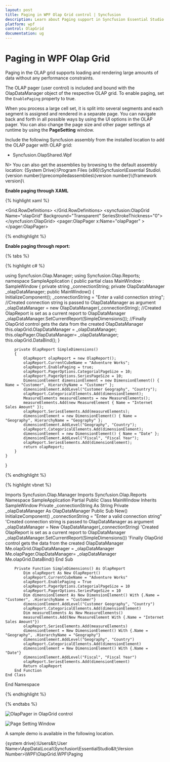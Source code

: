 ```yaml
---
layout: post
title: Paging in WPF Olap Grid control | Syncfusion
description: Learn about Paging support in Syncfusion Essential Studio WPF Olap Grid control, its elements and more details.
platform: wpf
control: OlapGrid
documentation: ug
---
```


# Paging in WPF Olap Grid

Paging in the OLAP grid supports loading and rendering large amounts of data without any performance constraints.

The OLAP pager (user control) is included and bound with the OlapDataManager object of the respective OLAP grid. To enable paging, set the `EnablePaging` property to true.

When you process a large cell set, it is split into several segments and each segment is assigned and rendered in a separate page. You can navigate back and forth in all possible ways by using the UI options in the OLAP pager. You can also change the page size and other pager settings at runtime by using the **PageSetting** window.

Include the following Syncfusion assembly from the installed location to add the OLAP pager with OLAP grid:

* Syncfusion.OlapShared.Wpf

N> You can also get the assemblies by browsing to the default assembly location: {System Drive}:\Program Files (x86)\Syncfusion\Essential Studio\\{version number}\precompiledassemblies\\{version number}\\{framework version}\

**Enable paging through XAML**

{% highlight xaml %}
			
<Window xmlns="http://schemas.microsoft.com/winfx/2006/xaml/presentation"
        xmlns:x="http://schemas.microsoft.com/winfx/2006/xaml"
        xmlns:syncfusion="http://schemas.syncfusion.com/wpf"
        xmlns:pager="clr-namespace:Syncfusion.Windows.Shared.Olap;assembly=Syncfusion.OlapShared.WPF"
        x:Class="SampleApplication.MainWindow"
        Title="MainWindow" Height="350" Width="525">
        <Grid>
            <Grid.RowDefinitions>
                <RowDefinition Height="*"/>
                <RowDefinition Height="Auto"/>
            </Grid.RowDefinitions>
            <GroupBox  Header="OlapGrid" Grid.Row="0">
                <syncfusion:OlapGrid  Name="olapGrid" Background="Transparent" SeriesStrokeThickness="0"></syncfusion:OlapGrid>
            </GroupBox>
            <GroupBox Grid.Row="1" Header="OlapPager" Margin="5" >
                <pager:OlapPager x:Name="olapPager" ></pager:OlapPager>
            </GroupBox>
        </Grid>
</Window>
				
{% endhighlight %}

**Enable paging through report:**

{% tabs %}

{% highlight c# %}

using Syncfusion.Olap.Manager;
using Syncfusion.Olap.Reports;
namespace SampleApplication
{
    public partial class MainWindow : SampleWindow
    {
        private string _connectionString;
        private OlapDataManager _olapDataManager;
        public MainWindow()
        {  
            InitializeComponent();
            _connectionString = "Enter a valid connection string";
            //Created connection string is passed to OlapDataManager as argument
            _olapDataManager = new OlapDataManager(_connectionString);
            //Created OlapReport is set as a current report to OlapDataManager
            _olapDataManager.SetCurrentReport(SimpleDimensions());
            //Finally OlapGrid control gets the data from the created OlapDataManager
            this.olapGrid.OlapDataManager = _olapDataManager;
            this.olapPager.OlapDataManager= _olapDataManager;
            this.olapGrid.DataBind();
        }
            
        private OlapReport SimpleDimensions()
        {
            OlapReport olapReport = new OlapReport();
            olapReport.CurrentCubeName = "Adventure Works";
            olapReport.EnablePaging = true;
            olapReport.PagerOptions.CategorialPageSize = 10;
            olapReport.PagerOptions.SeriesPageSize = 10;
            DimensionElement dimensionElement = new DimensionElement() { Name = "Customer", HierarchyName = "Customer" };
            dimensionElement.AddLevel("Customer Geography", "Country");
            olapReport.CategoricalElements.Add(dimensionElement);
            MeasureElements measureElements = new MeasureElements();
            measureElements.Add(new MeasureElement { Name = "Internet Sales Amount" });
            olapReport.SeriesElements.Add(measureElements);
            dimensionElement = new DimensionElement() { Name = "Geography", HierarchyName = "Geography" };
            dimensionElement.AddLevel("Geography", "Country");
            olapReport.CategoricalElements.Add(dimensionElement);
            dimensionElement = new DimensionElement() { Name = "Date" };
            dimensionElement.AddLevel("Fiscal", "Fiscal Year");
            olapReport.SeriesElements.Add(dimensionElement);
            return olapReport;
        }
    }
}

{% endhighlight %}

{% highlight vbnet %}  

Imports Syncfusion.Olap.Manager
Imports Syncfusion.Olap.Reports
Namespace SampleApplication
    Partial Public Class MainWindow
        Inherits SampleWindow
        Private _connectionString As String
        Private _olapDataManager As OlapDataManager
        Public Sub New()
            InitializeComponent()
            _connectionString = "Enter a valid connection string"
            'Created connection string is passed to OlapDataManager as argument
            _olapDataManager = New OlapDataManager(_connectionString)
            'Created OlapReport is set as a current report to OlapDataManager
            _olapDataManager.SetCurrentReport(SimpleDimensions())
            'Finally OlapGrid control gets the data from the created OlapDataManager
            Me.olapGrid.OlapDataManager = _olapDataManager
            Me.olapPager.OlapDataManager= _olapDataManager
            Me.olapGrid.DataBind()
        End Sub

        Private Function SimpleDimensions() As OlapReport
            Dim olapReport As New OlapReport()
            olapReport.CurrentCubeName = "Adventure Works"
            olapReport.EnablePaging = True
            olapReport.PagerOptions.CategorialPageSize = 10
            olapReport.PagerOptions.SeriesPageSize = 10
            Dim dimensionElement As New DimensionElement() With {.Name = "Customer", .HierarchyName = "Customer"}
            dimensionElement.AddLevel("Customer Geography", "Country")
            olapReport.CategoricalElements.Add(dimensionElement)
            Dim measureElements As New MeasureElements()
            measureElements.Add(New MeasureElement With {.Name = "Internet Sales Amount"})
            olapReport.SeriesElements.Add(measureElements)
            dimensionElement = New DimensionElement() With {.Name = "Geography", .HierarchyName = "Geography"}
            dimensionElement.AddLevel("Geography", "Country")
            olapReport.CategoricalElements.Add(dimensionElement)
            dimensionElement = New DimensionElement() With {.Name = "Date"}
            dimensionElement.AddLevel("Fiscal", "Fiscal Year")
            olapReport.SeriesElements.Add(dimensionElement)
            Return olapReport
        End Function
    End Class
End Namespace
				
{% endhighlight %}

{% endtabs %}

![OlapPager in OlapGrid control](Paging_images/Paging_img1.png)

![Page Setting Window](Paging_images/Paging_img2.png)

A sample demo is available in the following location.

{system drive}:\Users\&lt;User Name&gt;\AppData\Local\Syncfusion\EssentialStudio\&lt;Version Number&gt;\WPF\OlapGrid.WPF\Paging

